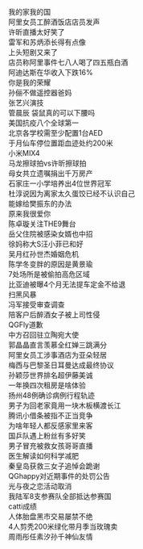 我的家我的国  
阿里女员工醉酒饭店店员发声  
许昕直播太好笑了  
雷军和苏炳添长得有点像  
上头短剧又来了  
店员称阿里事件七八人喝了四五瓶白酒  
阿迪达斯在华收入下跌16%  
你是我的荣耀  
孙俪不做遥控器爸妈  
张艺兴演技  
管晨辰 袋鼠真的可以下腰吗  
美国抗疫八个全球第一  
北京各学校需至少配置1台AED  
于月仙车停位置距血迹处约200米  
小米MIX4  
马龙擦球拍vs许昕擦球拍  
母女共立遗嘱捐出千万房产  
石家庄一小学培养出4位世界冠军  
杜淳说因为离家太久蛋饺已经不认识自己  
能嫁给樊振东的办法  
原来我很爱你  
陈卓璇关注THE9舞台  
岳父住院被感染女婿也中招  
徐妈称大S汪小菲已和好  
吴月红孙世杰婚姻危机  
陈学冬变胖的原因是黄景瑜  
7处场所是被偷拍高危区域  
比亚迪被曝4个月无法提车定金不给退  
扫黑风暴  
冯军接受审查调查  
陪客户后醉酒女子被上司性侵  
QGFly道歉  
中方召回驻立陶宛大使  
郭晶晶直言羡慕全红婵三跳满分  
阿里女员工涉事酒店为亚朵轻居  
梅西与巴黎圣日耳曼达成最终协议  
孙颖莎世界排名超伊藤美诚  
一年换四次租房是啥体验  
扬州48例确诊病例行程轨迹  
男子为回老家竟用一块木板横渡长江  
腾讯小借条被指不正当竞争  
为啥年轻人都反感家里来客  
国乒队遇上粉丝有多好笑  
男子冒充被救女孩哥哥直播  
医生解读如何科学减肥  
秦皇岛获救三女子追悼会跪谢  
QGhappy对近期事件的处罚公告  
光与夜之恋活动取消  
我陆军8支参赛队全部抵达参赛国  
catti成绩  
人体胎盘黑市交易屡禁不绝  
4人剪秃200米绿化带月季当玫瑰卖  
周雨彤任素汐孙千神仙友情  

